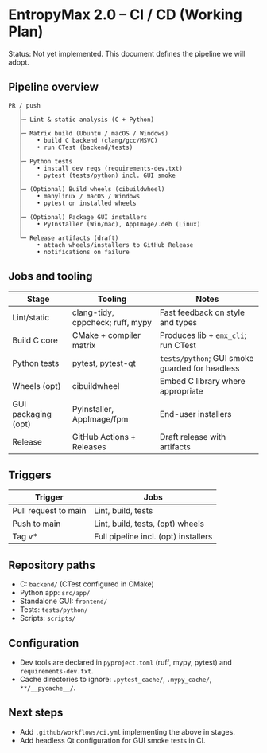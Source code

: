 # EntropyMax 2.0 – CI / CD (Working Plan)

Status: Not yet implemented. This document defines the pipeline we will adopt.

## Pipeline overview
```
PR / push
   │
   ├─ Lint & static analysis (C + Python)
   │
   ├─ Matrix build (Ubuntu / macOS / Windows)
   │    • build C backend (clang/gcc/MSVC)
   │    • run CTest (backend/tests)
   │
   ├─ Python tests
   │    • install dev reqs (requirements-dev.txt)
   │    • pytest (tests/python) incl. GUI smoke
   │
   ├─ (Optional) Build wheels (cibuildwheel)
   │    • manylinux / macOS / Windows
   │    • pytest on installed wheels
   │
   ├─ (Optional) Package GUI installers
   │    • PyInstaller (Win/mac), AppImage/.deb (Linux)
   │
   └─ Release artifacts (draft)
        • attach wheels/installers to GitHub Release
        • notifications on failure
```

## Jobs and tooling
| Stage | Tooling | Notes |
|------|---------|-------|
| Lint/static | clang-tidy, cppcheck; ruff, mypy | Fast feedback on style and types |
| Build C core | CMake + compiler matrix | Produces lib + `emx_cli`; run CTest |
| Python tests | pytest, pytest-qt | `tests/python`; GUI smoke guarded for headless |
| Wheels (opt) | cibuildwheel | Embed C library where appropriate |
| GUI packaging (opt) | PyInstaller, AppImage/fpm | End-user installers |
| Release | GitHub Actions + Releases | Draft release with artifacts |

## Triggers
| Trigger | Jobs |
|--------|------|
| Pull request to main | Lint, build, tests |
| Push to main | Lint, build, tests, (opt) wheels |
| Tag v* | Full pipeline incl. (opt) installers |

## Repository paths
- C: `backend/` (CTest configured in CMake)
- Python app: `src/app/`
- Standalone GUI: `frontend/`
- Tests: `tests/python/`
- Scripts: `scripts/`

## Configuration
- Dev tools are declared in `pyproject.toml` (ruff, mypy, pytest) and `requirements-dev.txt`.
- Cache directories to ignore: `.pytest_cache/`, `.mypy_cache/`, `**/__pycache__/`.

## Next steps
- Add `.github/workflows/ci.yml` implementing the above in stages.
- Add headless Qt configuration for GUI smoke tests in CI.
